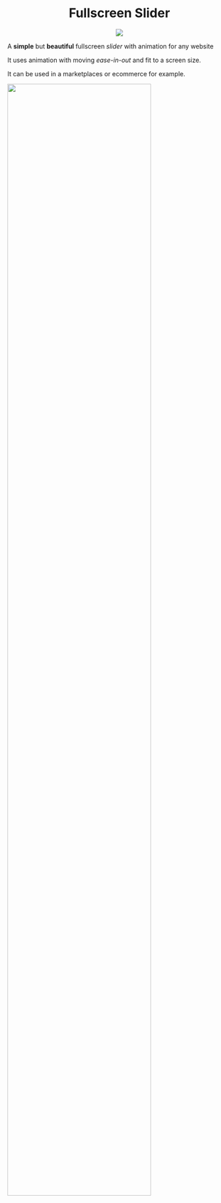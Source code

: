 <h1 align="center">Fullscreen Slider</h1>
<p align="center">

<img src="https://img.shields.io/badge/madeBy-leningram-blue" >

A **simple** but **beautiful** fullscreen _slider_ with animation for any website

It uses animation with moving _ease-in-out_ and fit to a screen size.

It can be used in a marketplaces or ecommerce for example.

<img src="https://i.ibb.co/crKSxtx/bandicam-2021-06-16-07-55-19-380-online-video-cutter-com-1.gif" width="80%">
